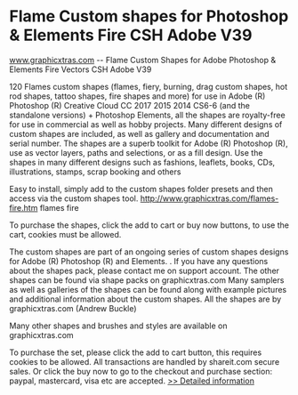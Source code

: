 # Flame Custom shapes for Photoshop & Elements Fire CSH Adobe V39
www.graphicxtras.com -- Flame Custom Shapes for Adobe Photoshop & Elements Fire Vectors CSH Adobe V39

120 Flames custom shapes (flames, fiery, burning, drag custom shapes, hot rod shapes, tattoo shapes, fire shapes and more) for use in Adobe (R) Photoshop (R) Creative Cloud CC 2017 2015 2014 CS6-6 (and the standalone versions) + Photoshop Elements, all the shapes are royalty-free for use in commercial as well as hobby projects. Many different designs of custom shapes are included, as well as gallery and documentation and serial number. The shapes are a superb toolkit for Adobe (R) Photoshop (R), use as vector layers, paths and selections, or as a fill design. Use the shapes in many different designs such as fashions, leaflets, books, CDs, illustrations, stamps, scrap booking and others

Easy to install, simply add to the custom shapes folder presets and then access via the custom shapes tool. http://www.graphicxtras.com/flames-fire.htm flames fire



To purchase the shapes, click the add to cart or buy now buttons, to use the cart, cookies must be allowed.

The custom shapes are part of an ongoing series of custom shapes designs for Adobe (R) Photoshop (R) and Elements. . If you have any questions about the shapes pack, please contact me on support account. The other shapes can be found via shape packs on graphicxtras.com Many samplers as well as galleries of the shapes can be found along with example pictures and additional information about the custom shapes. All the shapes are by graphicxtras.com (Andrew Buckle)

Many other shapes and brushes and styles are available on graphicxtras.com

To purchase the set, please click the add to cart button, this requires cookies to be allowed. All transactions are handled by shareit.com secure sales. Or click the buy now to go to the checkout and purchase section: paypal, mastercard, visa etc are accepted.
[>> Detailed information](https://secure.shareit.com/shareit/product.html?productid=300177811&affiliateid=200057808)